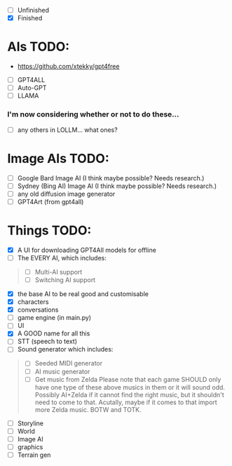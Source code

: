  - [ ] Unfinished
 - [x] Finished

# AIs TODO:

 - https://github.com/xtekky/gpt4free
 - [ ] GPT4ALL
 - [ ] Auto-GPT
 - [ ] LLAMA

### I'm now considering whether or not to do these...
 - [ ] any others in LOLLM... what ones?

# Image AIs TODO:
 - [ ] Google Bard Image AI (I think maybe possible? Needs research.)
 - [ ] Sydney (Bing AI) Image AI (I think maybe possible? Needs research.)
 - [ ] any old diffusion image generator
 - [ ] GPT4Art (from gpt4all)

# Things TODO:
 - [x] A UI for downloading GPT4All models for offline
 - [ ] The EVERY AI, which includes:
>  - [ ] Multi-AI support
>  - [ ] Switching AI support
 - [x] the base AI to be real good and customisable
 - [x] characters
 - [x] conversations
 - [ ] game engine (in main.py)
 - [ ] UI
 - [x] A GOOD name for all this
 - [ ] STT (speech to text)
 - [ ] Sound generator which includes:
>  - [ ] Seeded MIDI generator
>  - [ ] AI music generator
>  - [ ] Get music from Zelda
>  Please note that each game SHOULD only have one type of these above musics in them or it will sound odd. Possibly AI+Zelda if it cannot find the right music, but it shouldn't need to come to that. Acutally, maybe if it comes to that import more Zelda music. BOTW and TOTK.
 - [ ] Storyline
 - [ ] World
 - [ ] Image AI
 - [ ] graphics
 - [ ] Terrain gen
